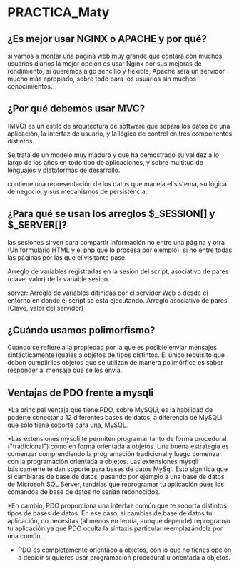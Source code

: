 # PRACTICA_Maty
## ¿Es mejor usar NGINX o APACHE y por qué?

si vamos a montar una página web muy grande que contará con muchos usuarios diarios la mejor opción es usar Nginx por sus mejoras de rendimiento, si queremos algo sencillo y flexible, Apache será un servidor mucho más apropiado, sobre todo para los usuarios sin muchos conocimientos.

## ¿Por qué debemos usar MVC?
(MVC) es un estilo de arquitectura de software que separa los datos de una aplicación, la interfaz de usuario, y la lógica de control en tres componentes distintos.

Se trata de un modelo muy maduro y que ha demostrado su validez a lo largo de los años en todo tipo de aplicaciones, y sobre multitud de lenguajes y plataformas de desarrollo.

contiene una representación de los datos que maneja el sistema, su lógica de negocio, y sus mecanismos de persistencia.

## ¿Para qué se usan los arreglos $_SESSION[] y $_SERVER[]?

las sesiones sirven para compartir información no entre una página y otra (Un formulario HTML y el php que lo procesa por ejemplo), si no entre todas las páginas por las que el visitante pase.

Arreglo de variables registradas en la sesion del script, asociativo de pares (clave, valor) de la variable sesion.

server: Arreglo de variables difinidas por el servidor Web o desde el entorno en donde el script se esta ejecutando. Arreglo asociativo de pares (Clave, valor del servidor)

## ¿Cuándo usamos polimorfismo?
Cuando se refiere a la propiedad por la que es posible enviar mensajes sintácticamente iguales a objetos de tipos distintos. El único requisito que deben cumplir los objetos que se utilizan de manera polimórfica es saber responder al mensaje que se les envía.

## Ventajas de PDO frente a mysqli
*La principal ventaja que tiene PDO, sobre MySQLi, es la habilidad de poderte conectar a 12 diferentes bases de datos, a diferencia de MySQLi que sólo tiene soporte para una, MySQL.

*Las extensiones mysqli te permiten programar tanto de forma procedural ("tradicional") como en forma orientada a objetos. Una buena estrategia es comenzar comprendiendo la programación tradicional y luego comenzar con la programación orientada a objetos. Las extensiones mysqli básicamente te dan soporte para bases de datos MySql. Esto significa que si cambiaras de base de datos, pasando por ejemplo a una base de datos de Microsoft SQL Server, tendrías que reprogramar tu aplicación pues los comandos de base de datos no serían reconocidos.

*En cambio, PDO proporciona una interfaz común que te soporta distintos tipos de bases de datos. En ese caso, si cambias de base de datos tu aplicación, no necesitas (al menos en teoría, aunque depende) reprogramar tu aplicación ya que PDO oculta la sintaxis particular reemplazándola por una común.

* PDO es completamente orientado a objetos, con lo que no tienes opción a decidir si quieres usar programación procedural u orientada a objetos.



